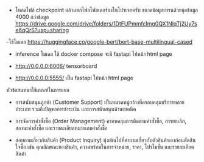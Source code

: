 
- โหลดไฟล์ checkpoint แล้วแตกไฟลโฟลเดอร์ลงในโปรเจกครับ ขนาดข้อมูลเทรนด้วยชุดข้อมูล 4000 กว่าข้อมูล https://drive.google.com/drive/folders/1DtFUPmmfcImg0QX1NlqTj2Uy7se6qQrS?usp=sharing

-ใช้โมเดล https://huggingface.co/google-bert/bert-base-multilingual-cased

- inference โมเดล ใช้ docker compose  จะมี fastapi ไปหน้า html page

- http://0.0.0.0:6006/  tensorboard
- http://0.0.0.0:5555/ เป็น fastapi ไปหน้า html page 

หัวข้อสนทนาใช้เกณฑ์ในการแยก
- การสนับสนุนลูกค้า (Customer Support) เป็นหมวดหมู่กว้างที่ครอบคลุมบริการหลายประเภท รวมถึงปัญหาการชำระเงิน และการสนับสนุนด้านเทคนิค 

- การจัดการคำสั่งซื้อ (Order Management) ครอบคลุมการติดตามคำสั่งซื้อ, การยกเลิก, สถานะคำสั่งซื้อ และรายละเอียดหมายเลขคำสั่งซื้อ

- สอบถามเกี่ยวกับสินค้า (Product Inquiry) มุ่งเน้นไปที่คำถามเกี่ยวกับตัวสินค้าเองก่อนตัดสินใจซื้อ เช่น คุณลักษณะของสินค้า, ความพร้อมในการจำหน่าย, ราคา, โปรโมชั่น และรายละเอียดสินค้า

